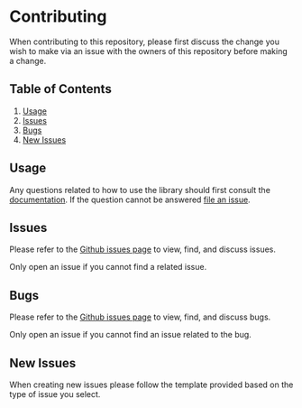 # Contributing

When contributing to this repository, please first discuss the change you wish to make via an issue with the owners of this repository before making a change.

## Table of Contents

1. [Usage](#usage)
1. [Issues](#issues)
1. [Bugs](#bugs)
1. [New Issues](#new-issues)

## Usage

Any questions related to how to use the library should first consult the [documentation](./DOCUMENATION.md). If the question cannot be answered [file an issue](#new-issues).

## Issues

Please refer to the [Github issues page](https://github.com/keithalpichi/unitconverter/issues) to view, find, and discuss issues.

Only open an issue if you cannot find a related issue.

## Bugs

Please refer to the [Github issues page](https://github.com/keithalpichi/unitconverter/issues) to view, find, and discuss bugs.

Only open an issue if you cannot find an issue related to the bug.

## New Issues

When creating new issues please follow the template provided based on the type of issue you select.